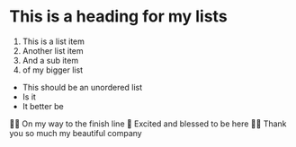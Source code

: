 # This is a heading for my lists

1. This is a list item
2. Another list item
  1. And a sub item
  2. of my bigger list

* This should be an unordered list
* Is it
 * It better be

🏃‍♀️ On my way to the finish line
🙂 Excited and blessed to be here
🙇‍♀️ Thank you so much my beautiful company
